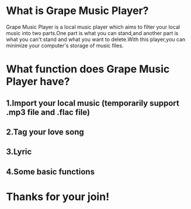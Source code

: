 # What is Grape Music Player?
Grape Music Player is a local music player which aims to filter your local music into two parts.One part is what you can stand,and another part is what you can't stand and what you want to delete.With this player,you can minimize your computer's storage of music files.

#  What function does Grape Music Player have?
## 1.Import your local music (temporarily support .mp3 file and .flac file)	
## 2.Tag your love song
## 3.Lyric
## 4.Some basic functions

# Thanks for your join!
